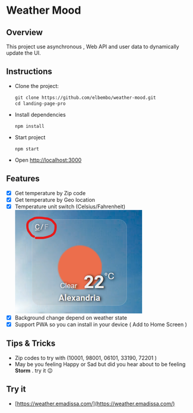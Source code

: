 # Weather Mood

## Overview
This project use asynchronous , Web API and user data to dynamically update the UI. 

## Instructions
- Clone the project:
  ```
  git clone https://github.com/elbembo/weather-mood.git
  cd landing-page-pro
  ```
- Install dependencies
  ```
  npm install
  ```
- Start project
  ```
  npm start
  ```
- Open [http://localhost:3000](http://localhost:3000)

## Features
- [x] Get temperature by Zip code
- [x] Get temperature by Geo location
- [x] Temperature unit switch (Celsius/Fahrenheit)
       ![sreenshoot](https://github.com/elbembo/weather-mood/blob/main/puplic/images/Screenshot_2021-04-23%20171255.png "switch Celsius$Fahrenheit")
- [x] Background change depend on weather state
- [x] Support PWA so you can install in your device ( Add to Home Screen )

## Tips & Tricks
- Zip codes to try with (10001, 98001, 06101, 33190, 72201 )
- May be you feeling Happy or Sad but did you hear about to be feeling **Storm** . try it 😉

## Try it
* [https://weather.emadissa.com/](https://weather.emadissa.com/)